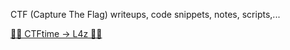 CTF (Capture The Flag) writeups, code snippets, notes, scripts,...

[🏴‍☠️ CTFtime -> L4z 🏴‍☠️](https://ctftime.org/user/100954)
